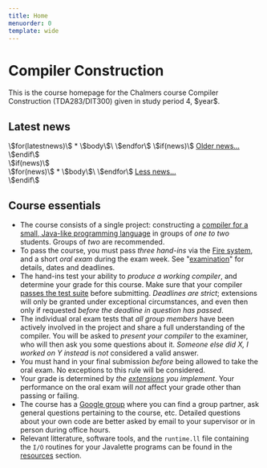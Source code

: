 ```yaml
---
title: Home
menuorder: 0
template: wide
---
```


Compiler Construction
=====================

This is the course homepage for the Chalmers course Compiler Construction
(TDA283/DIT300) given in study period 4, \$year\$.


Latest news
-----------
<div id="latestnews">
\$for(latestnews)\$
* \$body\$\
\$endfor\$
\$if(news)\$
<a class="newslink" href="javascript:toggle('hide', ['allnews', 'latestnews']);">Older news...</a>
\$endif\$
</div>
\$if(news)\$
<div id="allnews" class="hide">
\$for(news)\$
* \$body\$\
\$endfor\$
<a class="newslink" href="javascript:toggle('hide', ['allnews', 'latestnews']);">Less news...</a>
</div>
\$endif\$


Course essentials
-----------------

* The course consists of a single project: constructing a
    [compiler for a small, Java-like programming language](/project) in groups
    of *one to two* students. Groups of *two* are recommended.
* To pass the course, you must pass
    *three hand-ins* via the [Fire system](/about#submissions), and a short
    *oral exam* during the exam week. See "[examination](/exam)" for details,
    dates and deadlines.
* The hand-ins test your ability to *produce a working compiler*, and
    determine your grade for this course. Make sure that your compiler
    [passes the test suite](/project#testing) before submitting.
    *Deadlines are strict*; extensions will only be granted under
    exceptional circumstances, and even then only if requested *before the
    deadline in question has passed*.
* The individual oral exam tests that *all group members* have been actively involved in
    the project and share a full understanding of the compiler.
    You will be asked to *present your compiler* to the examiner, who will
    then ask you some questions about it.
    *Someone else did X, I worked on Y instead* is *not* considered a valid
    answer.
* You must hand in your final submission *before* being allowed to take the
    oral exam. No exceptions to this rule will be considered.
* Your grade is determined by *the [extensions](/project#extensions) you implement*.
    Your performance on the oral exam will *not* affect your grade other than
    passing or failing.
* The course has a [Google group](\$group\$) where you can find a group
    partner, ask general questions pertaining to the course, etc.
    Detailed questions about your own code are better asked by email to your
    supervisor or in person during office hours.
* Relevant litterature, software tools, and the `runtime.ll` file containing
    the `I/O` routines for your Javalette programs can be found in the
    [resources](/resources) section.
